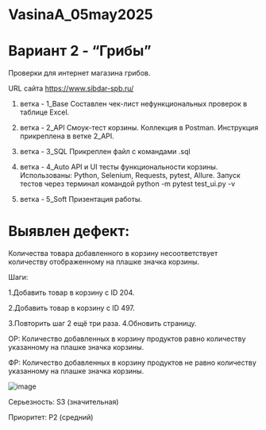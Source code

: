 # VasinaA_05may2025
# Вариант 2 - “Грибы”

Проверки для интернет магазина грибов.

URL сайта https://www.sibdar-spb.ru/

1. ветка - 1_Base
Составлен чек-лист нефункциональных проверок в таблице  Excel.

2. ветка - 2_API
Смоук-тест корзины.
Коллекция в Postman.
Инструкция прикреплена в ветке 2_API.

3. ветка - 3_SQL
Прикреплен файл с командами .sql

6. ветка - 4_Auto
API и UI тесты функциональности корзины.
Использованы: Python, Selenium, Requests, pytest, Allure.
Запуск тестов через терминал командой python -m pytest test_ui.py -v

7. ветка - 5_Soft
Призентация работы.


# Выявлен дефект:

Количества товара добавленного в корзину несоответствует  количеству отображенному на плашке значка корзины.

Шаги:

1.Добавить товар в корзину с ID 204.

2.Добавить товар в корзину с ID 497.

3.Повторить шаг 2 ещё три раза.
4.Обновить страницу.


ОР: Количество добавленных в корзину продуктов равно количеству указанному на плашке значка корзины.

ФР: Количество добавленных в корзину продуктов не равно количеству указанному на плашке значка корзины.

![image](https://github.com/user-attachments/assets/4c15e4c3-60d0-4ac4-98c3-a5f5fb6c7b64)

Серьезность: S3 (значительная)

Приоритет: P2 (средний)

